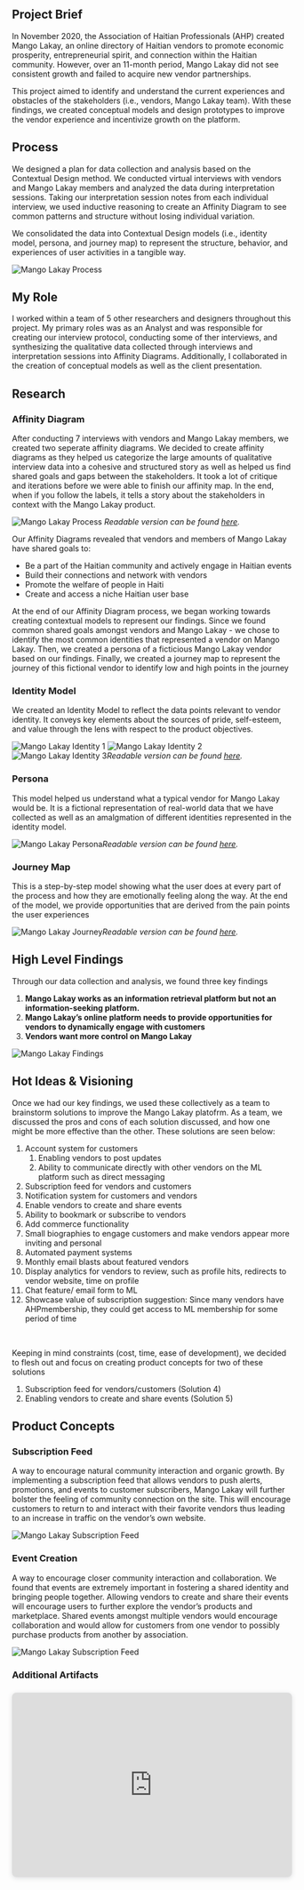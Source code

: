 ## Project Brief

In November 2020, the Association of Haitian Professionals (AHP) created Mango Lakay, an online directory of Haitian vendors to promote economic prosperity, entrepreneurial spirit, and connection within the Haitian community. However, over an 11-month period, Mango Lakay did not see consistent growth and failed to acquire new vendor partnerships.

This project aimed to identify and understand the current experiences and obstacles of the stakeholders (i.e., vendors, Mango Lakay team). With these findings, we created conceptual models and design prototypes to improve the vendor experience and incentivize growth on the platform.

## Process

We designed a plan for data collection and analysis based on the Contextual Design method. We conducted virtual interviews with vendors and Mango Lakay members and analyzed the data during interpretation sessions. Taking our interpretation session notes from each individual interview, we used inductive reasoning to create an Affinity Diagram to see common patterns and structure without losing individual variation.

We consolidated the data into Contextual Design models (i.e., identity model, persona, and journey map) to represent the structure, behavior, and experiences of user activities in a tangible way.

![Mango Lakay Process](/images/projects/mango_lakay_process.png)

## My Role

I worked within a team of 5 other researchers and designers throughout this project. My primary roles was as an Analyst and was responsible for creating our interview protocol, conducting some of ther interviews, and synthesizing the qualitative data collected through interviews and interpretation sessions into Affinity Diagrams. Additionally, I collaborated in the creation of conceptual models as well as the client presentation.

## Research

### Affinity Diagram

After conducting 7 interviews with vendors and Mango Lakay members, we created two seperate affinity diagrams. We decided to create affinity diagrams as they helped us categorize the large amounts of qualitative interview data into a cohesive and structured story as well as helped us find shared goals and gaps between the stakeholders. It took a lot of critique and iterations before we were able to finish our affinity map. In the end, when if you follow the labels, it tells a story about the stakeholders in context with the Mango Lakay product.

![Mango Lakay Process](/images/projects/mango_lakay_affinity.png) _Readable version can be found [here](https://go.umd.edu/AHP2)._

Our Affinity Diagrams revealed that vendors and members of Mango Lakay have shared goals to:

-   Be a part of the Haitian community and actively engage in Haitian events
-   Build their connections and network with vendors
-   Promote the welfare of people in Haiti
-   Create and access a niche Haitian user base

At the end of our Affinity Diagram process, we began working towards creating contextual models to represent our findings. Since we found common shared goals amongst vendors and Mango Lakay - we chose to identify the most common identities that represented a vendor on Mango Lakay. Then, we created a persona of a ficticious Mango Lakay vendor based on our findings. Finally, we created a journey map to represent the journey of this fictional vendor to identify low and high points in the journey

### Identity Model

We created an Identity Model to reflect the data points relevant to vendor identity. It conveys key elements about the sources of pride, self-esteem, and value through the lens with respect to the product objectives.

![Mango Lakay Identity 1](/images/projects/mango_lakay_identity_1.png)
![Mango Lakay Identity 2](/images/projects/mango_lakay_identity_2.png)
![Mango Lakay Identity 3](/images/projects/mango_lakay_identity_3.png)_Readable version can be found [here](https://go.umd.edu/AHP2)._

### Persona

This model helped us understand what a typical vendor for Mango Lakay would be. It is a fictional representation of real-world data that we have collected as well as an amalgmation of different identities represented in the identity model.

![Mango Lakay Persona](/images/projects/mango_lakay_persona.png)_Readable version can be found [here](https://go.umd.edu/AHP2)._

### Journey Map

This is a step-by-step model showing what the user does at every part of the process and how they are emotionally feeling along the way. At the end of the model, we provide opportunities that are derived from the pain points the user experiences

![Mango Lakay Journey](/images/projects/mango_lakay_journey.png)_Readable version can be found [here](https://go.umd.edu/AHP2)._

## High Level Findings

Through our data collection and analysis, we found three key findings

1. **Mango Lakay works as an information retrieval platform but not an information-seeking platform.**
2. **Mango Lakay’s online platform needs to provide opportunities for vendors to dynamically engage with customers**
3. **Vendors want more control on Mango Lakay**

![Mango Lakay Findings](/images/projects/mango_lakay_findings.png)

## Hot Ideas & Visioning

Once we had our key findings, we used these collectively as a team to brainstorm solutions to improve the Mango Lakay platofrm.
As a team, we discussed the pros and cons of each solution discussed, and how one might be more effective than the other. These solutions are seen below:

1. Account system for customers
    1. Enabling vendors to post updates
    2. Ability to communicate directly with other vendors on the ML platform such as direct messaging
2. Subscription feed for vendors and customers
3. Notification system for customers and vendors
4. Enable vendors to create and share events
5. Ability to bookmark or subscribe to vendors
6. Add commerce functionality
7. Small biographies to engage customers and make vendors appear more inviting and personal
8. Automated payment systems
9. Monthly email blasts about featured vendors
10. Display analytics for vendors to review, such as profile hits, redirects to vendor website,
    time on profile
11. Chat feature/ email form to ML
12. Showcase value of subscription suggestion: Since many vendors have AHPmembership, they could get access to ML membership for some period of time

<br/>

Keeping in mind constraints (cost, time, ease of development), we decided to flesh out and focus on creating product concepts for two of these solutions

1. Subscription feed for vendors/customers (Solution 4)
2. Enabling vendors to create and share events (Solution 5)

## Product Concepts

### Subscription Feed

A way to encourage natural community interaction and organic growth. By implementing a subscription feed that allows vendors to push alerts, promotions, and events to customer subscribers, Mango Lakay will further bolster the feeling of community connection on the site. This will encourage customers to return to and interact with their favorite vendors thus leading to an increase in traffic on the vendor’s own website.

![Mango Lakay Subscription Feed](/images/projects/mango_lakay_feed.png)

### Event Creation

A way to encourage closer community interaction and collaboration. We found that events are extremely important in fostering a shared identity and bringing people together. Allowing vendors to create and share their events will encourage users to further explore the vendor’s products and marketplace. Shared events amongst multiple vendors would encourage collaboration and would allow for customers from one vendor to possibly purchase products from another by association.

![Mango Lakay Subscription Feed](/images/projects/mango_lakay_events.png)

### Additional Artifacts

<div style="position: relative; width: 100%; height: 0; padding-top: 56.2500%;
 padding-bottom: 48px; box-shadow: 0 2px 8px 0 rgba(63,69,81,0.16); margin-top: 1.6em; margin-bottom: 0.9em; overflow: hidden;
 border-radius: 8px; will-change: transform;">
  <iframe loading="lazy" style="position: absolute; width: 100%; height: 100%; top: 0; left: 0; border: none; padding: 0;margin: 0;"
    src="https:&#x2F;&#x2F;www.canva.com&#x2F;design&#x2F;DAEwaXbBKiQ&#x2F;view?embed" allowfullscreen="allowfullscreen" allow="fullscreen">
  </iframe>
</div>

